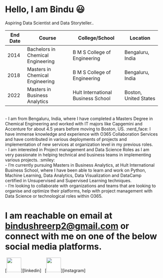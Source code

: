 # Hello, I am Bindu :smiley:
<p> Aspiring Data Scientist and Data Storyteller.. 
  
|     End Date  |              Course                 | College/School                     |  Location                     |
| ------------- |-------------------------------------| -----------------------------------| ------------------------------|
| 2014          | Bachelors in Chemical Engineering   | B M S College of Engineering       |    Bengaluru, India           |
| 2018          | Masters in Chemical Engineering     | B M S College of Engineering       |    Bengaluru, India           |
| 2022          | Masters in Business Analytics       | Hult International Business School |    Boston, United States      |

<br>
- I am from Bengaluru, India, where I have completed a Masters 
  Degree in Chemical Engineering and worked with IT majors like Capgemini and Accenture for about 4.5 years 
  before moving to Boston, US. :nerd_face: I have immense knowledge and experience with O365 Collaboration Services and 
  have contributed in various deployments of projects and implementation of new services at organization level
  in my previous roles.
<br>
- I am interested in Project management and Data Science Roles as I am very passionate in helping technical 
and business teams in implementing various projects. :smiley:
<br>
- I’m currently pursuing Masters in Business Analytics, at Hult International Business School, where I have 
been able to learn and work on Python, Machine Learning, Data Analytics, Data Visualization and DataCamp certified in 
Unsupervised and Supervised Learning techniques.
<br>
- I’m looking to collaborate with organizations and teams that are looking to organise and optimize their platforms, 
help with project management with Data Science or technological roles within O365.
<br>

# I am reachable on email at bindushreerp2@gmail.com or connect with me on one of the below social media platforms.
<p>
  [<img  src="https://upload.wikimedia.org/wikipedia/commons/0/01/LinkedIn_Logo.svg"  width="48"  height="48"  style="background-color:white;">][linkedin]
  &nbsp;
  [<img  src="https://upload.wikimedia.org/wikipedia/commons/2/2a/Instagram_logo.svg" width="48" height="48"   style="background-color:white;">][instagram]
  
[instagram]:  https://www.instagram.com/bustlingwomantales/
[linkedin]:   https://www.linkedin.com/in/bindushree-rp/

<!---
BindushreeRP/BindushreeRP is a ✨ special ✨ repository because its `README.md` (this file) appears on your GitHub profile.
You can click the Preview link to take a look at your changes.
--->
